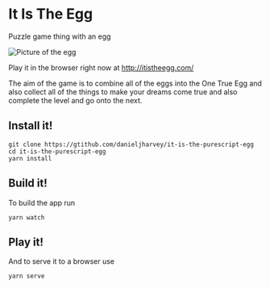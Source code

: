 # It Is The Egg
Puzzle game thing with an egg

![Picture of the egg](http://itistheegg.com/apple-icon-180x180.png)

Play it in the browser right now at http://itistheegg.com/

The aim of the game is to combine all of the eggs into the One True Egg and also collect all of the things to make your dreams come true and also complete the level and go onto the next.

## Install it!

```
git clone https://gtithub.com/danieljharvey/it-is-the-purescript-egg
cd it-is-the-purescript-egg
yarn install
```

## Build it!

To build the app run
```
yarn watch
```

## Play it!

And to serve it to a browser use

```
yarn serve
```
